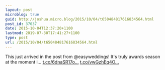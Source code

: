 ```yaml
---
layout: post
microblog: true
guid: http://joshua.micro.blog/2015/10/04/t650484817616834564.html
post_id: 37037
date: 2015-10-04T12:37:20+1100
lastmod: 2019-07-30T17:41:27+1100
type: post
url: /2015/10/04/t650484817616834564.html
---
```

This just arrived in the post from @easyweddings! It's truly awards season at the moment i… [t.co/6dnaSR17o...](http://t.co/6dnaSR17oy) [t.co/vwGzhEq4O...](http://t.co/vwGzhEq4O4)
